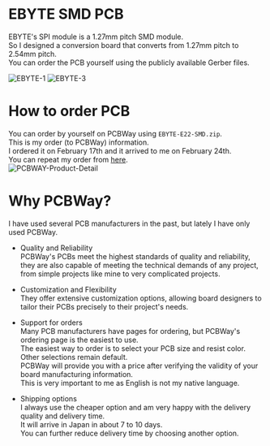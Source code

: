 # EBYTE SMD PCB

EBYTE's SPI module is a 1.27mm pitch SMD module.   
So I designed a conversion board that converts from 1.27mm pitch to 2.54mm pitch.   
You can order the PCB yourself using the publicly available Gerber files.   

![EBYTE-1](https://user-images.githubusercontent.com/6020549/221338426-3c8d49e3-4081-4e10-8795-6a3bebaf204d.JPG)
![EBYTE-3](https://user-images.githubusercontent.com/6020549/221338428-9e5c2880-35d6-475d-b9c4-e1db74b9d269.JPG)

# How to order PCB
You can order by yourself on PCBWay using ```EBYTE-E22-SMD.zip```.   
This is my order (to PCBWay) information.   
I ordered it on February 17th and it arrived to me on February 24th.   
You can repeat my order from [here](https://www.pcbway.com/project/shareproject/EBYTE_SPI_LoRa_module_pitch_converter_6c8c2ec2.html).    
![PCBWAY-Product-Detail](https://user-images.githubusercontent.com/6020549/221338443-f41ff9bc-7bdd-4623-8f12-cddb5fa80613.jpg)

# Why PCBWay?
I have used several PCB manufacturers in the past, but lately I have only used PCBWay.   

- Quality and Reliability   
 PCBWay's PCBs meet the highest standards of quality and reliability, they are also capable of meeting the technical demands of any project, from simple projects like mine to very complicated projects.

- Customization and Flexibility   
 They offer extensive customization options, allowing board designers to tailor their PCBs precisely to their project's needs.

- Support for orders   
 Many PCB manufacturers have pages for ordering, but PCBWay's ordering page is the easiest to use.   
 The easiest way to order is to select your PCB size and resist color. Other selections remain default.   
 PCBWay will provide you with a price after verifying the validity of your board manufacturing information.   
 This is very important to me as English is not my native language.   

- Shipping options   
 I always use the cheaper option and am very happy with the delivery quality and delivery time.   
 It will arrive in Japan in about 7 to 10 days.   
 You can further reduce delivery time by choosing another option.   
